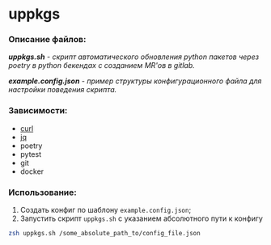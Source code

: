 # uppkgs

### Описание файлов:

_**uppkgs.sh** - скрипт автоматического обновления python пакетов через poetry
в python бекендах с созданием MR'ов в gitlab._

_**example.config.json** - пример структуры конфигурационного файла для 
настройки поведения скрипта._

### Зависимости:
* [curl](https://curl.se/)
* [jq](https://stedolan.github.io/jq/)
* poetry
* pytest
* git
* docker

### Использование:
1. Создать конфиг по шаблону `example.config.json`;
1. Запустить скрипт `uppkgs.sh` с указанием абсолютного пути к конфигу
```zsh
zsh uppkgs.sh /some_absolute_path_to/config_file.json
```
